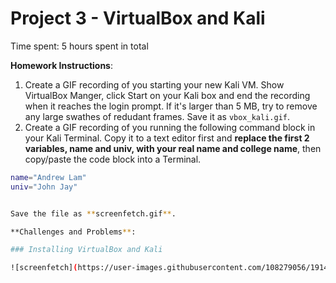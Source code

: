 # Project 3 - VirtualBox and Kali

Time spent: 5 hours spent in total

**Homework Instructions**: 

1. Create a GIF recording of you starting your new Kali VM. Show VirtualBox Manger, click Start on your Kali box and end the recording when it reaches the login prompt. If it's larger than 5 MB, try to remove any large swathes of redudant frames. Save it as `vbox_kali.gif`.
2. Create a GIF recording of you running the following command block in your Kali Terminal. Copy it to a text editor first and **replace the first 2 variables, name and univ, with your real name and college name**, then copy/paste the code block into a Terminal. 

```bash
name="Andrew Lam"
univ="John Jay"


Save the file as **screenfetch.gif**.

**Challenges and Problems**: 

### Installing VirtualBox and Kali

![screenfetch](https://user-images.githubusercontent.com/108279056/191419933-92477244-c4c9-4492-84f3-6bb310e6493e.gif)
